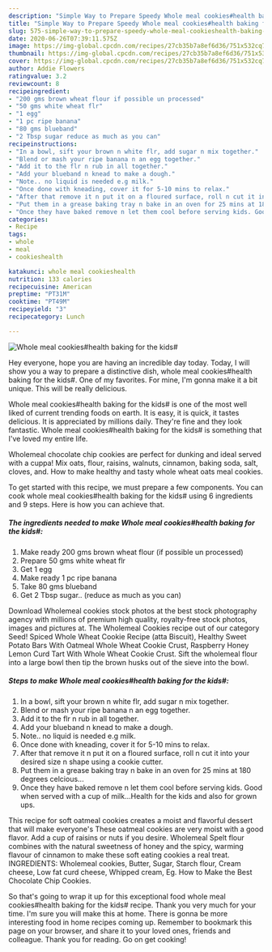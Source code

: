 ```yaml
---
description: "Simple Way to Prepare Speedy Whole meal cookies#health baking for the kids#"
title: "Simple Way to Prepare Speedy Whole meal cookies#health baking for the kids#"
slug: 575-simple-way-to-prepare-speedy-whole-meal-cookieshealth-baking-for-the-kids
date: 2020-06-26T07:39:11.575Z
image: https://img-global.cpcdn.com/recipes/27cb35b7a8ef6d36/751x532cq70/whole-meal-cookieshealth-baking-for-the-kids-recipe-main-photo.jpg
thumbnail: https://img-global.cpcdn.com/recipes/27cb35b7a8ef6d36/751x532cq70/whole-meal-cookieshealth-baking-for-the-kids-recipe-main-photo.jpg
cover: https://img-global.cpcdn.com/recipes/27cb35b7a8ef6d36/751x532cq70/whole-meal-cookieshealth-baking-for-the-kids-recipe-main-photo.jpg
author: Addie Flowers
ratingvalue: 3.2
reviewcount: 8
recipeingredient:
- "200 gms brown wheat flour if possible un processed"
- "50 gms white wheat flr"
- "1 egg"
- "1 pc ripe banana"
- "80 gms blueband"
- "2 Tbsp sugar reduce as much as you can"
recipeinstructions:
- "In a bowl, sift your brown n white flr, add sugar n mix together."
- "Blend or mash your ripe banana n an egg together."
- "Add it to the flr n rub in all together."
- "Add your blueband n knead to make a dough."
- "Note.. no liquid is needed e.g milk."
- "Once done with kneading, cover it for 5-10 mins to relax."
- "After that remove it n put it on a floured surface, roll n cut it into your desired size n shape using a cookie cutter."
- "Put them in a grease baking tray n bake in an oven for 25 mins at 180 degrees celcious..."
- "Once they have baked remove n let them cool before serving kids. Good when served with a cup of milk...Health for the kids and also for grown ups."
categories:
- Recipe
tags:
- whole
- meal
- cookieshealth

katakunci: whole meal cookieshealth 
nutrition: 133 calories
recipecuisine: American
preptime: "PT31M"
cooktime: "PT49M"
recipeyield: "3"
recipecategory: Lunch

---
```



![Whole meal cookies#health baking for the kids#](https://img-global.cpcdn.com/recipes/27cb35b7a8ef6d36/751x532cq70/whole-meal-cookieshealth-baking-for-the-kids-recipe-main-photo.jpg)

Hey everyone, hope you are having an incredible day today. Today, I will show you a way to prepare a distinctive dish, whole meal cookies#health baking for the kids#. One of my favorites. For mine, I'm gonna make it a bit unique. This will be really delicious.

Whole meal cookies#health baking for the kids# is one of the most well liked of current trending foods on earth. It is easy, it is quick, it tastes delicious. It is appreciated by millions daily. They're fine and they look fantastic. Whole meal cookies#health baking for the kids# is something that I've loved my entire life.

Wholemeal chocolate chip cookies are perfect for dunking and ideal served with a cuppa! Mix oats, flour, raisins, walnuts, cinnamon, baking soda, salt, cloves, and. How to make healthy and tasty whole wheat oats meal cookies.


To get started with this recipe, we must prepare a few components. You can cook whole meal cookies#health baking for the kids# using 6 ingredients and 9 steps. Here is how you can achieve that.

<!--inarticleads1-->

##### The ingredients needed to make Whole meal cookies#health baking for the kids#:

1. Make ready 200 gms brown wheat flour (if possible un processed)
1. Prepare 50 gms white wheat flr
1. Get 1 egg
1. Make ready 1 pc ripe banana
1. Take 80 gms blueband
1. Get 2 Tbsp sugar.. (reduce as much as you can)


Download Wholemeal cookies stock photos at the best stock photography agency with millions of premium high quality, royalty-free stock photos, images and pictures at. The Wholemeal Cookies recipe out of our category Seed! Spiced Whole Wheat Cookie Recipe (atta Biscuit), Healthy Sweet Potato Bars With Oatmeal Whole Wheat Cookie Crust, Raspberry Honey Lemon Curd Tart With Whole Wheat Cookie Crust. Sift the wholemeal flour into a large bowl then tip the brown husks out of the sieve into the bowl. 

<!--inarticleads2-->

##### Steps to make Whole meal cookies#health baking for the kids#:

1. In a bowl, sift your brown n white flr, add sugar n mix together.
1. Blend or mash your ripe banana n an egg together.
1. Add it to the flr n rub in all together.
1. Add your blueband n knead to make a dough.
1. Note.. no liquid is needed e.g milk.
1. Once done with kneading, cover it for 5-10 mins to relax.
1. After that remove it n put it on a floured surface, roll n cut it into your desired size n shape using a cookie cutter.
1. Put them in a grease baking tray n bake in an oven for 25 mins at 180 degrees celcious...
1. Once they have baked remove n let them cool before serving kids. Good when served with a cup of milk...Health for the kids and also for grown ups.


This recipe for soft oatmeal cookies creates a moist and flavorful dessert that will make everyone&#39;s These oatmeal cookies are very moist with a good flavor. Add a cup of raisins or nuts if you desire. Wholemeal Spelt flour combines with the natural sweetness of honey and the spicy, warming flavour of cinnamon to make these soft eating cookies a real treat. INGREDIENTS: Wholemeal cookies, Butter, Sugar, Starch flour, Cream cheese, Low fat curd cheese, Whipped cream, Eg. How to Make the Best Chocolate Chip Cookies. 

So that's going to wrap it up for this exceptional food whole meal cookies#health baking for the kids# recipe. Thank you very much for your time. I'm sure you will make this at home. There is gonna be more interesting food in home recipes coming up. Remember to bookmark this page on your browser, and share it to your loved ones, friends and colleague. Thank you for reading. Go on get cooking!
